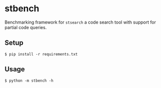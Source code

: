 # stbench

Benchmarking framework for `stsearch` a code search tool with support for partial code queries.

## Setup

```console
$ pip install -r requirements.txt
```

## Usage

```console
$ python -m stbench -h
```
